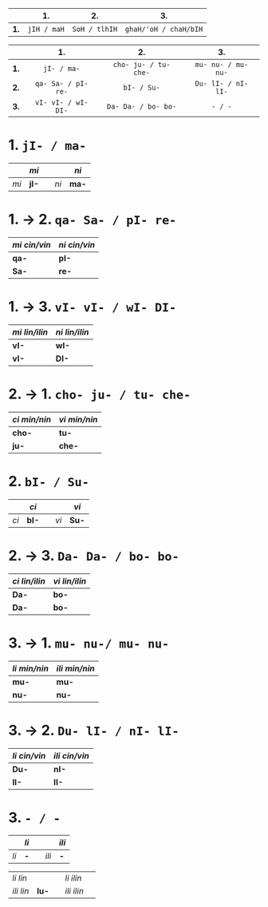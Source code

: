 |        | 1.                  | 2.                    | 3.                    |
|:-:|:-:|:-:|:-:|
| **1.** | `jIH / maH`         | `SoH / tlhIH`         | `ghaH/'oH / chaH/bIH` |

|        | 1.                  | 2.                    | 3.                    |
|:-:|:-:|:-:|:-:|
| **1.** | `jI- / ma-`         | `cho- ju- / tu- che-` | `mu- nu- / mu- nu-`   |
| **2.** | `qa- Sa- / pI- re-` | `bI- / Su-`           | `Du- lI- / nI- lI-`   |
| **3.** | `vI- vI- / wI- DI-` | `Da- Da- / bo- bo-`   | `- / -`               |

# 1. `jI- / ma-`

|      | *mi*    | |      | *ni*    |
|-|-|-|-|-|
| *mi* | **jI-** | | *ni* | **ma-** |

# 1. → 2. `qa- Sa- / pI- re-`

| *mi cin/vin* | *ni cin/vin* |
|-|-|
| **qa-**      | **pI-**      |
| **Sa-**      | **re-**      |

# 1. → 3. `vI- vI- / wI- DI-`

| *mi lin/ilin* | *ni lin/ilin* |
|-|-|
| **vI-**       | **wI-**       |
| **vI-**       | **DI-**       |

# 2. → 1. `cho- ju- / tu- che-`

| *ci min/nin* | *vi min/nin* |
|-|-|
| **cho-**     | **tu-**      |
| **ju-**      | **che-**     |

# 2. `bI- / Su-`

|      | *ci*    | |      | *vi*    |
|-|-|-|-|-|
| *ci* | **bI-** | | *vi* | **Su-** |

# 2. → 3. `Da- Da- / bo- bo-`

| *ci lin/ilin* | *vi lin/ilin* |
|-|-|
| **Da-**       | **bo-**       |
| **Da-**       | **bo-**       |

# 3. → 1. `mu- nu-/ mu- nu-`

| *li min/nin* | *ili min/nin* |
|-|-|
| **mu-**      | **mu-**       |
| **nu-**      | **nu-**       |

# 3. → 2. `Du- lI- / nI- lI-`

| *li cin/vin* | *ili cin/vin* |
|-|-|
| **Du-**      | **nI-**       |
| **lI-**      | **lI-**       |

# 3. `- / -`

|      | *li* | |       | *ili* |
|-|-|-|-|-|
| *li* | **-**    | | *ili* | **-**    |

| | | | | |
|-|-|-|-|-|
| *li lin*  |         | | *li ilin*  | |
| *ili lin* | **lu-** | | *ili ilin* | |



